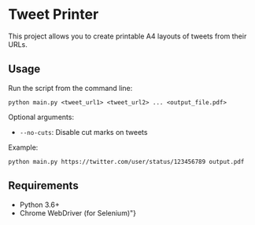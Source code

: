 # Tweet Printer

This project allows you to create printable A4 layouts of tweets from their URLs.

## Usage

Run the script from the command line:

```
python main.py <tweet_url1> <tweet_url2> ... <output_file.pdf>
```

Optional arguments:
- `--no-cuts`: Disable cut marks on tweets

Example:
```
python main.py https://twitter.com/user/status/123456789 output.pdf
```

## Requirements

- Python 3.6+
- Chrome WebDriver (for Selenium)"}
